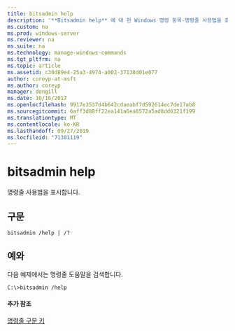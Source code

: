 ```yaml
---
title: bitsadmin help
description: '**Bitsadmin help** 에 대 한 Windows 명령 항목-명령줄 사용법을 표시 합니다.'
ms.custom: na
ms.prod: windows-server
ms.reviewer: na
ms.suite: na
ms.technology: manage-windows-commands
ms.tgt_pltfrm: na
ms.topic: article
ms.assetid: c30d89e4-25a3-4974-a002-37138d01e077
author: coreyp-at-msft
ms.author: coreyp
manager: dongill
ms.date: 10/16/2017
ms.openlocfilehash: 9917e3537d4b642cdaeabf7d592614ec7de17ab8
ms.sourcegitcommit: 6aff3d88ff22ea141a6ea6572a5ad8dd6321f199
ms.translationtype: MT
ms.contentlocale: ko-KR
ms.lasthandoff: 09/27/2019
ms.locfileid: "71381119"
---
```

# <a name="bitsadmin-help"></a>bitsadmin help



명령줄 사용법을 표시합니다.

## <a name="syntax"></a>구문

```
bitsadmin /help | /?
```

## <a name="BKMK_examples"></a>예와

다음 예제에서는 명령줄 도움말을 검색합니다.
```
C:\>bitsadmin /help
```

#### <a name="additional-references"></a>추가 참조

[명령줄 구문 키](command-line-syntax-key.md)